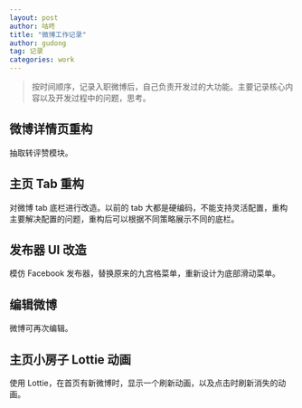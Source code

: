 ```yaml
---
layout: post
author: 咕咚
title: "微博工作记录"
author: gudong
tag: 记录
categories: work 
---
```


> 按时间顺序，记录入职微博后，自己负责开发过的大功能。主要记录核心内容以及开发过程中的问题，思考。

## 微博详情页重构
抽取转评赞模块。

## 主页 Tab 重构
对微博 tab 底栏进行改造。以前的 tab 大都是硬编码，不能支持灵活配置，重构主要解决配置的问题，重构后可以根据不同策略展示不同的底栏。

## 发布器 UI 改造
模仿 Facebook 发布器，替换原来的九宫格菜单，重新设计为底部滑动菜单。

## 编辑微博
微博可再次编辑。

## 主页小房子 Lottie 动画
使用 Lottie，在首页有新微博时，显示一个刷新动画，以及点击时刷新消失的动画。